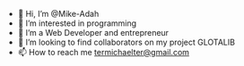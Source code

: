 - 👋 Hi, I’m @Mike-Adah
- 👀 I’m interested in programming
- 🌱 I’m a Web Developer and entrepreneur
- 💞️ I’m looking to find collaborators on my project GLOTALIB
- 📫 How to reach me termichaelter@gmail.com

<!---
Mike-Ter/Mike-Ter is a ✨ special ✨ repository because its `README.md` (this file) appears on your GitHub profile.
You can click the Preview link to take a look at your changes.
--->

